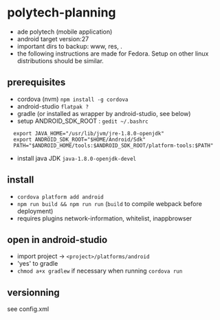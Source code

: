 # polytech-planning

* ade polytech (mobile application)
* android target version:27
* important dirs to backup: www, res, .
* the following instructions are made for Fedora. Setup on other linux distributions should be similar.

## prerequisites

 - cordova (nvm) `npm install -g cordova`
 - android-studio `flatpak ?`
 - gradle (or installed as wrapper by android-studio, see below)
 - setup ANDROID_SDK_ROOT : `gedit ~/.bashrc`
  ```
    export JAVA_HOME="/usr/lib/jvm/jre-1.8.0-openjdk"
    export ANDROID_SDK_ROOT="$HOME/Android/Sdk"
    PATH="$ANDROID_HOME/tools:$ANDROID_SDK_ROOT/platform-tools:$PATH"
  ```
 - install java JDK `java-1.8.0-openjdk-devel`

## install

 - `cordova platform add android`
 - `npm run build && npm run run` (`build` to compile webpack before deployment)
 - requires plugins network-information, whitelist, inappbrowser

## open in android-studio

* import project -> `<project>/platforms/android`
* 'yes' to gradle
* `chmod a+x gradlew` if necessary when running `cordova run`

## versionning

see config.xml
